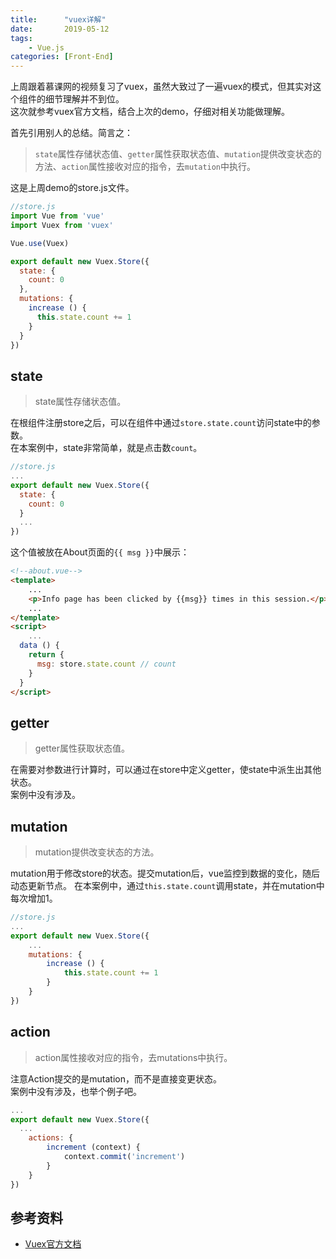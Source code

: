 ```yaml
---
title:      "vuex详解"
date:       2019-05-12
tags: 
    - Vue.js
categories: [Front-End]
---
```


上周跟着慕课网的视频复习了vuex，虽然大致过了一遍vuex的模式，但其实对这个组件的细节理解并不到位。  
这次就参考vuex官方文档，结合上次的demo，仔细对相关功能做理解。

首先引用别人的总结。简言之：  

> `state`属性存储状态值、`getter`属性获取状态值、`mutation`提供改变状态的方法、`action`属性接收对应的指令，去`mutation`中执行。

<!--more-->

这是上周demo的store.js文件。

```js
//store.js
import Vue from 'vue'
import Vuex from 'vuex'

Vue.use(Vuex)

export default new Vuex.Store({
  state: {
    count: 0
  },
  mutations: {
    increase () {
      this.state.count += 1
    }
  }
})
```

## state

> state属性存储状态值。

在根组件注册store之后，可以在组件中通过`store.state.count`访问state中的参数。  
在本案例中，state非常简单，就是点击数`count`。

```js
//store.js
...
export default new Vuex.Store({
  state: {
    count: 0
  }
  ...
})
```

这个值被放在About页面的`{{ msg }}`中展示：

```html
<!--about.vue-->
<template>
    ...
    <p>Info page has been clicked by {{msg}} times in this session.</p>
    ...
</template>
<script>
    ...
  data () {
    return {
      msg: store.state.count // count
    }
  }
</script>
```

## getter

> getter属性获取状态值。

在需要对参数进行计算时，可以通过在store中定义getter，使state中派生出其他状态。  
案例中没有涉及。

## mutation

> mutation提供改变状态的方法。

mutation用于修改store的状态。提交mutation后，vue监控到数据的变化，随后动态更新节点。
在本案例中，通过`this.state.count`调用state，并在mutation中每次增加1。

```js
//store.js
...
export default new Vuex.Store({
    ...
    mutations: {
        increase () {
            this.state.count += 1
        }
    }
})
```

## action

> action属性接收对应的指令，去mutations中执行。

注意Action提交的是mutation，而不是直接变更状态。  
案例中没有涉及，也举个例子吧。

```js
...
export default new Vuex.Store({
  ...
    actions: {
        increment (context) {
            context.commit('increment')
        }
    }
})
```

## 参考资料

- [Vuex官方文档](https://vuex.vuejs.org/zh/)
